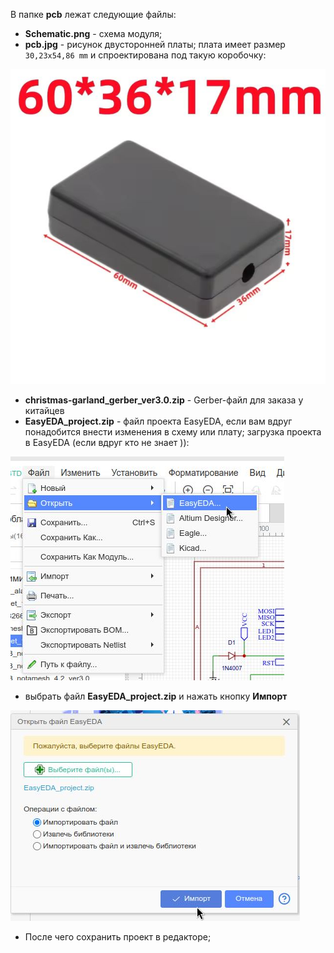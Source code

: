 В папке **pcb** лежат следующие файлы:

- **Schematic.png** - схема модуля;
- **pcb.jpg** - рисунок двусторонней платы; плата имеет размер `30,23x54,86 mm` и спроектирована под такую коробочку:

![alt text](case.jpg)

- **christmas-garland_gerber_ver3.0.zip** - Gerber-файл для заказа у китайцев
- **EasyEDA_project.zip** - файл проекта EasyEDA, если вам вдруг понадобится внести изменения в схему или плату; загрузка проекта в EasyEDA (если вдруг кто не знает )):

![alt text](0001.jpg)

  - выбрать файл **EasyEDA_project.zip** и нажать кнопку **Импорт**

![alt text](0002.jpg)

  - После чего сохранить проект в редакторе;

